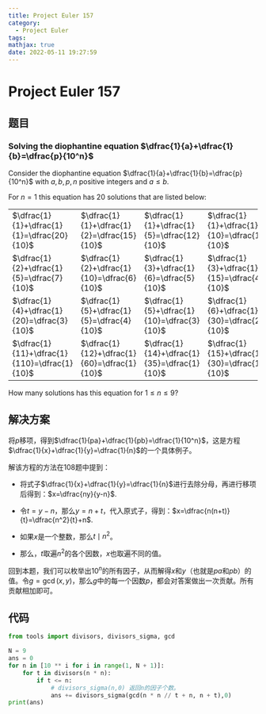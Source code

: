 ```yaml
---
title: Project Euler 157
category:
  - Project Euler
tags:
mathjax: true
date: 2022-05-11 19:27:59
---
```


<escape><!-- more --></escape>
    

# Project Euler 157
## 题目
### Solving the diophantine equation $\dfrac{1}{a}+\dfrac{1}{b}=\dfrac{p}{10^n}$
Consider the diophantine equation $\dfrac{1}{a}+\dfrac{1}{b}=\dfrac{p}{10^n}$ with $a, b, p, n$ positive integers and $a \leq b$.

For $n=1$ this equation has $20$ solutions that are listed below:

||||||
|-|-|-|-|-|
|$\dfrac{1}{1}+\dfrac{1}{1}=\dfrac{20}{10}$|$\dfrac{1}{1}+\dfrac{1}{2}=\dfrac{15}{10}$|$\dfrac{1}{1}+\dfrac{1}{5}=\dfrac{12}{10}$|$\dfrac{1}{1}+\dfrac{1}{10}=\dfrac{11}{10}$|$\dfrac{1}{2}+\dfrac{1}{2}=\dfrac{10}{10}$|
|$\dfrac{1}{2}+\dfrac{1}{5}=\dfrac{7}{10}$|$\dfrac{1}{2}+\dfrac{1}{10}=\dfrac{6}{10}$|$\dfrac{1}{3}+\dfrac{1}{6}=\dfrac{5}{10}$|$\dfrac{1}{3}+\dfrac{1}{15}=\dfrac{4}{10}$|$\dfrac{1}{4}+\dfrac{1}{4}=\dfrac{5}{10}$|
|$\dfrac{1}{4}+\dfrac{1}{20}=\dfrac{3}{10}$|$\dfrac{1}{5}+\dfrac{1}{5}=\dfrac{4}{10}$|$\dfrac{1}{5}+\dfrac{1}{10}=\dfrac{3}{10}$|$\dfrac{1}{6}+\dfrac{1}{30}=\dfrac{2}{10}$|$\dfrac{1}{10}+\dfrac{1}{10}=\dfrac{2}{10}$|
|$\dfrac{1}{11}+\dfrac{1}{110}=\dfrac{1}{10}$|$\dfrac{1}{12}+\dfrac{1}{60}=\dfrac{1}{10}$|$\dfrac{1}{14}+\dfrac{1}{35}=\dfrac{1}{10}$|$\dfrac{1}{15}+\dfrac{1}{30}=\dfrac{1}{10}$|$\dfrac{1}{20}+\dfrac{1}{20}=\dfrac{1}{10}$|

How many solutions has this equation for $1 \leq n \leq 9$?


## 解决方案
将$p$移项，得到$\dfrac{1}{pa}+\dfrac{1}{pb}=\dfrac{1}{10^n}$，这是方程$\dfrac{1}{x}+\dfrac{1}{y}=\dfrac{1}{n}$的一个具体例子。

解该方程的方法在108题中提到：

- 将式子$\dfrac{1}{x}+\dfrac{1}{y}=\dfrac{1}{n}$进行去除分母，再进行移项后得到：$x=\dfrac{ny}{y-n}$.

- 令$t=y-n$，那么$y=n+t$，代入原式子，得到：$x=\dfrac{n(n+t)}{t}=\dfrac{n^2}{t}+n$.

- 如果$x$是一个整数，那么$t \mid n^2$。

- 那么，$t$取遍$n^2$的各个因数，$x$也取遍不同的值。

回到本题，我们可以枚举出$10^n$的所有因子，从而解得$x$和$y$（也就是$pa$和$pb$）的值。令$g=\gcd(x,y)$，那么$g$中的每一个因数$p$，都会对答案做出一次贡献。所有贡献相加即可。


## 代码


```py
from tools import divisors, divisors_sigma, gcd

N = 9
ans = 0
for n in [10 ** i for i in range(1, N + 1)]:
    for t in divisors(n * n):
        if t <= n:
            # divisors_sigma(n,0) 返回n的因子个数。
            ans += divisors_sigma(gcd(n * n // t + n, n + t),0)
print(ans)

```